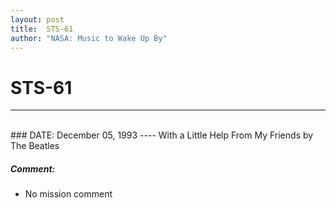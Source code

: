 ```yaml
---
layout: post
title:  STS-61
author: "NASA: Music to Wake Up By"
---
```


# STS-61
----
<br/>
### DATE: December 05, 1993
----
With a Little Help From My Friends by The Beatles

##### Comment:
* No mission comment

